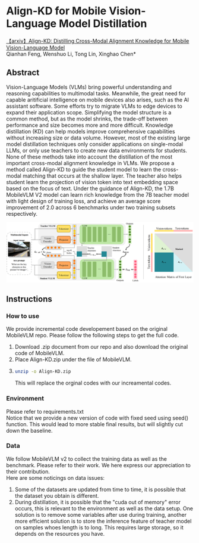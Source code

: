 # Align-KD for Mobile Vision-Language Model Distillation
[【arxiv】Align-KD: Distilling Cross-Modal Alignment Knowledge for Mobile Vision-Language Model](https://arxiv.org/abs/2412.01282)  
Qianhan Feng, Wenshuo Li, Tong Lin, Xinghao Chen* 

## Abstract
Vision-Language Models (VLMs) bring powerful understanding and reasoning capabilities to multimodal tasks. Meanwhile, the great need for capable aritificial intelligence on mobile devices also arises, such as the AI assistant software. Some efforts try to migrate VLMs to edge devices to expand their application scope. Simplifying the model structure is a common method, but as the model shrinks, the trade-off between performance and size becomes more and more difficult. Knowledge distillation (KD) can help models improve comprehensive capabilities without increasing size or data volume. However, most of the existing large model distillation techniques only consider applications on single-modal LLMs, or only use teachers to create new data environments for students. None of these methods take into account the distillation of the most important cross-modal alignment knowledge in VLMs. We propose a method called Align-KD to guide the student model to learn the cross-modal matching that occurs at the shallow layer. The teacher also helps student learn the projection of vision token into text embedding space based on the focus of text. Under the guidance of Align-KD, the 1.7B MobileVLM V2 model can learn rich knowledge from the 7B teacher model with light design of training loss, and achieve an average score improvement of 2.0 across 6 benchmarks under two training subsets respectively.

![main](figures/main_00.png 'Overview of Align-KD.')

## Instructions
### How to use
We provide incremental code developement based on the original MobileVLM repo. Please follow the following steps to get the full code.  
1. Download .zip document from our repo and also download the original code of MobileVLM.
2. Place Align-KD.zip under the file of MobileVLM.  
3. ```bash
   unzip -o Align-KD.zip 
   ```
   This will replace the orginal codes with our increamental codes.

### Environment
Please refer to requirements.txt  
Notice that we provide a new version of code with fixed seed using seed() function. This would lead to more stable final results, but will slightly cut down the baseline.

### Data
We follow MobileVLM v2 to collect the training data as well as the benchmark. Please refer to their work. We here express our appreciation to their contribution.  
Here are some noticings on data issues:  
1. Some of the datasets are updated from time to time, it is possible that the dataset you obtain is different.
2. During distillation, it is possible that the "cuda out of memory" error occurs, this is relevant to the environment as well as the data setup. One solution is to remove some variables after use during training, another more efficient solution is to store the inference feature of teacher model on samples whoes length is to long. This requires large storage, so it depends on the resources you have.
